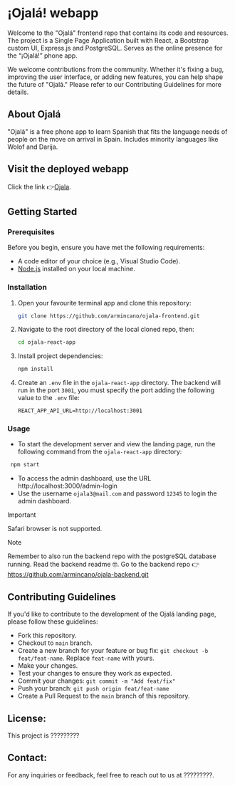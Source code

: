 # ¡Ojalá! webapp

Welcome to the "Ojalá" frontend repo that contains its code and resources.
The project is a Single Page Application built with React, a Bootstrap custom UI, Express.js and PostgreSQL.
Serves as the online presence for the “¡Ojalá!” phone app.

We welcome contributions from the community. Whether it's fixing a bug, improving the user interface, or adding new features, you can help shape the future of "Ojalá." Please refer to our Contributing Guidelines for more details.

## About Ojalá

"Ojalá" is a free phone app to learn Spanish that fits the language needs of people on the move on arrival in Spain. Includes minority languages like Wolof and Darija.

## Visit the deployed webapp
Click the link 👉[Ojala](https://ojala.migracode.org/).

## Getting Started

### Prerequisites

Before you begin, ensure you have met the following requirements:

- A code editor of your choice (e.g., Visual Studio Code).
- [Node.js](https://nodejs.org/) installed on your local machine.

### Installation

1. Open your favourite terminal app and clone this repository:
   ```bash
   git clone https://github.com/armincano/ojala-frontend.git
   ```
2. Navigate to the root directory of the local cloned repo, then:
   ```bash
   cd ojala-react-app
   ```
3. Install project dependencies:
   ```bash
   npm install
   ```
4. Create an `.env` file in the `ojala-react-app` directory. The backend will run in the port `3001`, you must specify the port adding the following value to the `.env` file:
   ```env
   REACT_APP_API_URL=http://localhost:3001
   ```

### Usage

- To start the development server and view the landing page, run the following command from the `ojala-react-app` directory:

```bash
 npm start
```
- To access the admin dashboard, use the URL http://localhost:3000/admin-login
- Use the username `ojala3@mail.com` and password `12345` to login the admin dashboard.

> [!IMPORTANT]   
> Safari browser is not supported.

> [!NOTE]   
> Remember to also run the backend repo with the postgreSQL database running. Read the backend readme 🤓.
> Go to the backend repo 👉https://github.com/armincano/ojala-backend.git

## Contributing Guidelines

If you'd like to contribute to the development of the Ojalá landing page, please follow these guidelines:

- Fork this repository.
- Checkout to `main` branch.
- Create a new branch for your feature or bug fix: `git checkout -b feat/feat-name`. Replace `feat-name` with yours.
- Make your changes.
- Test your changes to ensure they work as expected.
- Commit your changes: `git commit -m "Add feat/fix"`
- Push your branch: `git push origin feat/feat-name`
- Create a Pull Request to the `main` branch of this repository.

## License:

This project is ?????????

## Contact:

For any inquiries or feedback, feel free to reach out to us at ?????????.
